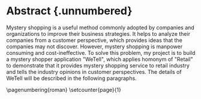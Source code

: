 # Abstract {.unnumbered}

<!-- This is the abstract -->

Mystery shopping is a useful method commonly adopted by companies and organizations to improve their business strategies. It helps to analyze their companies from a customer perspective, which provides ideas that the companies may not discover. However, mystery shopping is manpower consuming and cost-ineffective. To solve this problem, my project is to build a mystery shopper application "WeTell", which applies homonym of "Retail" to demonstrate that it provides mystery shopping service to retail industry and tells the industry opinions in customer perspectives. The details of WeTell will be described in the following paragraphs.

\pagenumbering{roman}
\setcounter{page}{1}
